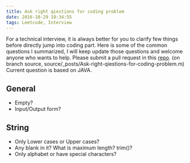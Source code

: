 ```yaml
---
title: Ask right qiestions for coding problem
date: 2016-10-29 10:34:55
tags: Leetcode, Interview
---
```

For a technical interview, it is always better for you to clarify few things before directly jump into coding part. Here is some of the common questions I summarized, I will keep update those questions and welcome anyone who wants to help. Please submit a pull request in this [repo](https://github.com/henryhoo/henryhoo.github.io). (on branch source, source/_posts/Ask-right-qiestions-for-coding-problem.m) Current question is based on JAVA.

## General
- Empty?
- Input/Output form?


## String
- Only Lower cases or Upper cases?
- Any blank in it? What is maximum length? trim()?
- Only alphabet or have special characters?
